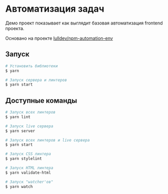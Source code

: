 # Автоматизация задач

Демо проект показывает как выглядит базовая автоматизация frontend проекта.

Основано на проекте [lulldev/npm-automation-env](https://github.com/lulldev/npm-automation-env/)

## Запуск

```bash
# Установить библиотеки
$ yarn

# Запуск сервера и линтеров
$ yarn start
```

## Доступные команды

```bash
# Запуск всех линтеров
$ yarn lint

# Запуск live сервера
$ yarn server

# Запуск всех линтеров и live сервера
$ yarn start

# Запуск CSS линтера
$ yarn stylelint

# Запуск HTML линтера
$ yarn validate-html

# Запуск "watcher'ов"
$ yarn watch
```
